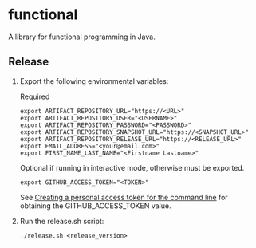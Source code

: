 # functional
A library for functional programming in Java.

## Release 

1. Export the following environmental variables:

    Required
    
    ```
    export ARTIFACT_REPOSITORY_URL="https://<URL>"
    export ARTIFACT_REPOSITORY_USER="<USERNAME>"
    export ARTIFACT_REPOSITORY_PASSWORD="<PASSWORD>"
    export ARTIFACT_REPOSITORY_SNAPSHOT_URL="https://<SNAPSHOT_URL>"
    export ARTIFACT_REPOSITORY_RELEASE_URL="https://<RELEASE_URL>"
    export EMAIL_ADDRESS="<your@email.com>"
    export FIRST_NAME_LAST_NAME="<Firstname Lastname>"
    ```
    
    Optional if running in interactive mode, otherwise must be exported.
    
    ```
    export GITHUB_ACCESS_TOKEN="<TOKEN>"
    ```
    
    See [Creating a personal access token for the command line](https://help.github.com/articles/creating-a-personal-access-token-for-the-command-line/)
    for obtaining the GITHUB_ACCESS_TOKEN value.

2. Run the release.sh script: 
    ```
    ./release.sh <release_version>
    ```